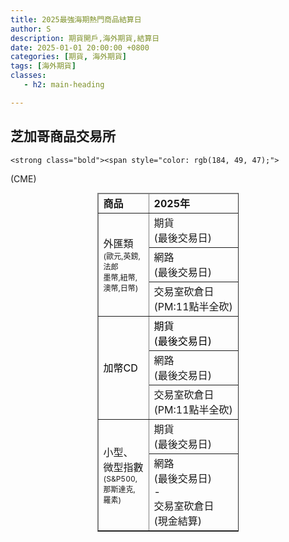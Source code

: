 ```yaml
---
title: 2025最強海期熱門商品結算日
author: S
description: 期貨開戶,海外期貨,結算日
date: 2025-01-01 20:00:00 +0800
categories: [期貨, 海外期貨]
tags: [海外期貨]
classes:
   - h2: main-heading

---
```



## 芝加哥商品交易所 
    <strong class="bold"><span style="color: rgb(184, 49, 47);">
(CME)</span></strong>
</h4>


<table border="1" class="h_table fr-table-collapse fr-slide-table"
    style="margin: 0px auto; word-break: keep-all; width: 45%;">
    <thead>
         <tr class="tname_red">
            <td>
                <strong class="bold"><span style="">商品</span></strong>
            </td>
            <td style="">
                <span style=""><strong class="bold">2025年</strong></span>
            </td>
            <td style= "">
                <span style=""><strong class="bold">1月</strong></span>
            </td>
            <td style="">
                <span style=""><strong class="bold">2月</strong></span>
            </td>
            <td style="">
                <span style=""><strong class="bold">3月</strong></span>
            </td>
            <td style="">
                <span style=""><strong class="bold">4月</strong></span>
            </td>
            <td style="">
                <span style=""><strong class="bold">5月</strong></span>
            </td>
            <td style="">
                <span style=""><strong class="bold">6月</strong></span>
            </td>
            <td>
                <span style=""><strong class="bold">7月</strong></span>
            </td>
            <td>
                <span style=""><strong class="bold">8月</strong></span>
            </td>
            <td style="">
                <span style=""><strong class="bold">9月</strong></span>
            </td>
            <td style="">
                <span style=""><strong class="bold">10月</strong></span>
            </td>
            <td style="">
                <span style=""><strong class="bold">11月</strong></span>
            </td>
            <td style="">
                <span style=""><strong class="bold">12月</strong></span>
            </td>
        </tr>
    </thead>
    <tbody>
        <tr>
            <td rowspan="3">外匯類
                <br>
                <span style="font-size:12px">(歐元,英鎊,法郎</span>
                <br>
                 <span style="font-size:12px">墨幣,紐幣,澳幣,日幣)</span>
            </td>
            <td style=" ">期貨
                <br>(最後交易日)
            </td>
            <td style=" ">
                <br>
            </td>
            <td style=" ">
                <br>
            </td>
            <td style=" ">3/17</td>
            <td style=" ">
                <br>
            </td>
            <td style=" ">
                <br>
            </td>
            <td style=" ">6/16</td>
            <td>
                <br>
            </td>
            <td>
                <br>
            </td>
            <td style=" ">
                9/15</td>
            <td style=" ">
                <br>
            </td>
            <td style=" ">
                <br>
            </td>
            <td>12/15</td>
        </tr>
         <tr>
            <td style=" ">網路
                <br>(最後交易日)
            </td>
            <td style=" ">
                <br>
            </td>
            <td style=" ">
                <br>
            </td>
            <td style=" ">
                3/13</td>
            <td style=" ">
                <br>
            </td>
            <td style=" ">
                <br>
            </td>
            <td style=" ">6/12</td>
            <td>
                <br>
            </td>
            <td style=" ">
                <br>
            </td>
            <td style=" ">9/11</td>
            <td style=" ">
                <br>
            </td>
            <td style=" ">
                <br>
            </td>
            <td>12/11</td>
        </tr>
        <tr class="tname_redOpacity">
            <td style=" ">
                交易室砍倉日
                <br>(PM:11點半全砍)
            </td>
            <td style="   ">
                <br>
            </td>
            <td style=" ">
                <br>
            </td>
            <td style=" ">
                <div class="caption">3/14</div>
            </td>
            <td style=" ">
                <br>
            </td>
            <td style=" ">
                <br>
            </td>
            <td style=" ">
                <div class="caption">6/13</div>
            </td>
            <td style=" ">
                <br>
            </td>
            <td style="  ">
                <br>
            </td>
            <td style=" ">
                9/12</td>
            <td style=" ">
                <br>
            </td>
            <td style=" ">
                <br>
            </td>
            <td style=" ">
                12/12</td>
        </tr>
        <tr>
            <td rowspan="3" style=" vertical-align: middle;">
                <p><span style="color: rgb(0, 0, 0);">加幣CD</span></p>
            </td>
            <td style=" "><span style="color: rgb(0, 0, 0);">期貨</span>
                <br><span style="color: rgb(0, 0, 0);">(最後交易日)</span>
            </td>
            <td style=" ">
                <br>
            </td>
            <td style=" ">
                <br>
            </td>
            <td style=" ">3/17</td>
            <td style=" ">
                <br>
            </td>
            <td style=" ">
                <br>
            </td>
            <td style=" ">6/16</td>
            <td>
                <br>
            </td>
            <td>
                <br>
            </td>
            <td style=" ">9/15</td>
            <td style=" ">
                <br>
            </td>
            <td style=" ">
                <br>
            </td>
            <td>12/15</td>
        </tr>
        <tr>
            <td style=" ">網路
                <br>(最後交易日)
            </td>
            <td style=" ">
                <br>
            </td>
            <td style=" ">
                <br>
            </td>
            <td style=" ">3/13</td>
            <td style=" ">
                <br>
            </td>
            <td style=" ">
                <br>
            </td>
            <td style=" ">6/12</td>
            <td>
                <br>
            </td>
            <td>
                <br>
            </td>
            <td style=" ">9/11</td>
            <td style=" ">
                <br>
            </td>
            <td style=" ">
                <br>
            </td>
            <td>12/11</td>
        </tr>
        <tr class="tname_redOpacity">
            <td style=" ">
                交易室砍倉日
                <br>(PM:11點半全砍)
            </td>
            <td style="   ">
                <br>
            </td>
            <td style=" ">
                <br>
            </td>
            <td style=" ">
                3/14</td>
            <td style=" ">
                <br>
            </td>
            <td style=" ">
                <br>
            </td>
            <td style=" ">
                6/13</td>
            <td style=" ">
                <br>
            </td>
            <td style=" ">
                <br>
            </td>
            <td style=" ">
                9/12</td>
            <td style=" ">
                <br>
            </td>
            <td style=" ">
                <br>
            </td>
            <td style=" ">
                12/12</td>
        </tr>
        <tr>
            <td rowspan="2">
                <p>小型、微型指數
                    <br><span style="font-size:12px">(S&P500,那斯達克,羅素)</span>
                </p>
            </td>
            <td style=" ">期貨
                <br>(最後交易日)
            </td>
            <td style=" ">
                <br>
            </td>
            <td style=" ">
                <br>
            </td>
            <td style=" ">3/21</td>
            <td style=" ">
                <br>
            </td>
            <td style=" ">
                <br>
            </td>
            <td style=" ">6/20</td>
            <td>
                <br>
            </td>
            <td>
                <br>
            </td>
            <td style=" ">9/19</td>
            <td style=" ">
                <br>
            </td>
            <td style=" ">
                <br>
            </td>
            <td>12/19</td>
        </tr>
        <tr class="tname_redOpacity">
            <td style=" ">
                網路
                <br>(最後交易日)
                <br>-
                <br>交易室砍倉日
                <br>(現金結算)
            </td>
            <td style="   ">
                <br>
            </td>
            <td style=" ">
                <br>
            </td>
            <td style=" ">
                3/21</td>
            <td style=" ">
                <br>
            </td>
            <td style=" ">
                <br>
            </td>
            <td style=" ">
                6/20</td>
            <td style=" ">
                <br>
            </td>
            <td style=" ">
                <br>
            </td>
            <td style=" ">
                9/19</td>
            <td style=" ">
                <br>
            </td>
            <td style=" ">
                <br>
            </td>
            <td style=" ">
                12/19</td>
        </tr>
    </tbody>
</table>

